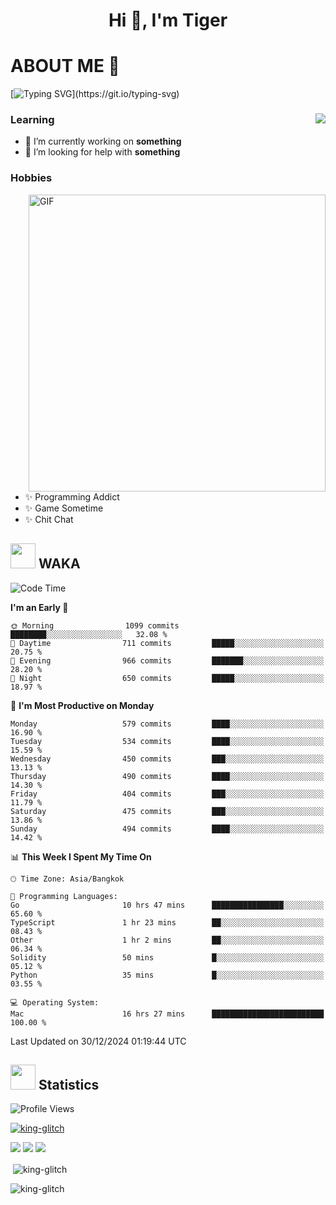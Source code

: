 <h1 align="center">Hi 👋, I'm Tiger</h1>




# ABOUT ME 💬

[![Typing SVG](https://readme-typing-svg.herokuapp.com?color=22F771&vCenter=true&lines=A+perssionate+developer+from+nowhere.)](https://git.io/typing-svg)

<div>
 <img align="right" src="https://spotify-github-profile.vercel.app/api/view?uid=12129734423&cover_image=false&theme=default&bar_color=22d016&bar_color_cover=true" />
 <h3>Learning</h3>
 
 <ul>
  <li>🔭 I’m currently working on <b>something</b></li>
  <li>🤝 I’m looking for help with <b>something</b></li>
 </ul>
 
</div>
<div>
 <h3>Hobbies</h3>
 <img align="right" height="475px"  alt="GIF" src="https://i.pinimg.com/originals/1f/b7/db/1fb7dbee557e5ed509f7517da8a84d58.gif" />
 <ul>
  <li>✨ Programming Addict</li>
  <li>✨ Game Sometime</li>
  <li>✨ Chit Chat</li>
 </ul>
 
</div>



## <img height="40" src="https://raw.githubusercontent.com/innng/innng/master/assets/kyubey.gif"/> WAKA

<!--START_SECTION:waka-->
![Code Time](http://img.shields.io/badge/Code%20Time-3%2C052%20hrs%2024%20mins-blue)

**I'm an Early 🐤** 

```text
🌞 Morning                1099 commits        ████████░░░░░░░░░░░░░░░░░   32.08 % 
🌆 Daytime                711 commits         █████░░░░░░░░░░░░░░░░░░░░   20.75 % 
🌃 Evening                966 commits         ███████░░░░░░░░░░░░░░░░░░   28.20 % 
🌙 Night                  650 commits         █████░░░░░░░░░░░░░░░░░░░░   18.97 % 
```
📅 **I'm Most Productive on Monday** 

```text
Monday                   579 commits         ████░░░░░░░░░░░░░░░░░░░░░   16.90 % 
Tuesday                  534 commits         ████░░░░░░░░░░░░░░░░░░░░░   15.59 % 
Wednesday                450 commits         ███░░░░░░░░░░░░░░░░░░░░░░   13.13 % 
Thursday                 490 commits         ████░░░░░░░░░░░░░░░░░░░░░   14.30 % 
Friday                   404 commits         ███░░░░░░░░░░░░░░░░░░░░░░   11.79 % 
Saturday                 475 commits         ███░░░░░░░░░░░░░░░░░░░░░░   13.86 % 
Sunday                   494 commits         ████░░░░░░░░░░░░░░░░░░░░░   14.42 % 
```


📊 **This Week I Spent My Time On** 

```text
🕑︎ Time Zone: Asia/Bangkok

💬 Programming Languages: 
Go                       10 hrs 47 mins      ████████████████░░░░░░░░░   65.60 % 
TypeScript               1 hr 23 mins        ██░░░░░░░░░░░░░░░░░░░░░░░   08.43 % 
Other                    1 hr 2 mins         ██░░░░░░░░░░░░░░░░░░░░░░░   06.34 % 
Solidity                 50 mins             █░░░░░░░░░░░░░░░░░░░░░░░░   05.12 % 
Python                   35 mins             █░░░░░░░░░░░░░░░░░░░░░░░░   03.55 % 

💻 Operating System: 
Mac                      16 hrs 27 mins      █████████████████████████   100.00 % 
```


 Last Updated on 30/12/2024 01:19:44 UTC
<!--END_SECTION:waka-->
## <img height="40" src="https://raw.githubusercontent.com/innng/innng/master/assets/kyubey.gif"/> Statistics
![Profile Views](https://komarev.com/ghpvc/?username=king-glitch)  

<p align="left"> 
 <a href="https://github.com/ryo-ma/github-profile-trophy">
  <img src="https://github-profile-trophy.vercel.app/?username=king-glitch&theme=dracula" alt="king-glitch" />
 </a> </p>

![](https://github-profile-summary-cards.vercel.app/api/cards/profile-details?username=king-glitch&theme=dracula)
![](https://github-profile-summary-cards.vercel.app/api/cards/stats?username=king-glitch&theme=dracula) 
![](https://github-profile-summary-cards.vercel.app/api/cards/productive-time?username=king-glitch&theme=dracula)


<p>&nbsp;<img align="center" src="https://github-readme-stats.vercel.app/api?username=king-glitch&theme=dracula" alt="king-glitch" /></p>

<p><img align="center" src="https://github-readme-streak-stats.herokuapp.com/?user=king-glitch&theme=dracula" alt="king-glitch" /></p>

